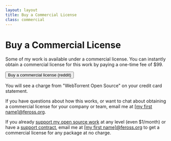```yaml
---
layout: layout
title: Buy a Commercial License
class: commercial
---
```


# Buy a Commercial License

Some of my work is available under a commercial license. You can instantly obtain a commercial license for this work by paying a one-time fee of $99.

<script src="https://js.stripe.com/v3"></script>

<div class='stripe-container'>
  <!-- <button class='checkout-button' role='link' data-sku='sku_GS3kyfGgM0krXi'>Buy a commercial license (last-fm)</button> -->
  <button class='checkout-button' role='link' data-sku='sku_GS0baNR0QEWHbC'>Buy a commercial license (reddit)</button>
  <div id='error-message'></div>
</div>

<script>
  const stripe = Stripe('pk_live_rfGbMbP1lWTcHmOoA8n9hNY70020URHP1A')

  const $checkoutButtons = document.querySelectorAll('.checkout-button')

  $checkoutButtons.forEach($checkoutButton => {
    $checkoutButton.addEventListener('click', () => {
      const opts = {
        items: [{ sku: $checkoutButton.dataset.sku, quantity: 1 }],
        successUrl: 'https://feross.org/commercial/success',
        cancelUrl: 'https://feross.org/commercial/cancel'
      }

      stripe
        .redirectToCheckout(opts)
        .then(result => {
          if (result.error) {
            var displayError = document.getElementById('error-message')
            displayError.textContent = result.error.message
          }
        })
    })
  })
</script>

You will see a charge from "WebTorrent Open Source" on your credit card statement.

If you have questions about how this works, or want to chat about obtaining a commercial license for your company or team, email me at <a href="mailto:">[my first name]@feross.org</a>.

If you already [support my open source work](/thanks/) at any level (even $1/month) or have a [support contract](/support/), email me at <a href="mailto:">[my first name]@feross.org</a> to get a commercial license for any package at no charge.
